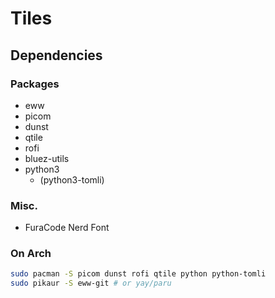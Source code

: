 # Tiles

## Dependencies

### Packages

- eww
- picom
- dunst
- qtile
- rofi
- bluez-utils
- python3
  - (python3-tomli)

### Misc.

- FuraCode Nerd Font

### On Arch

```bash
sudo pacman -S picom dunst rofi qtile python python-tomli
sudo pikaur -S eww-git # or yay/paru
```
